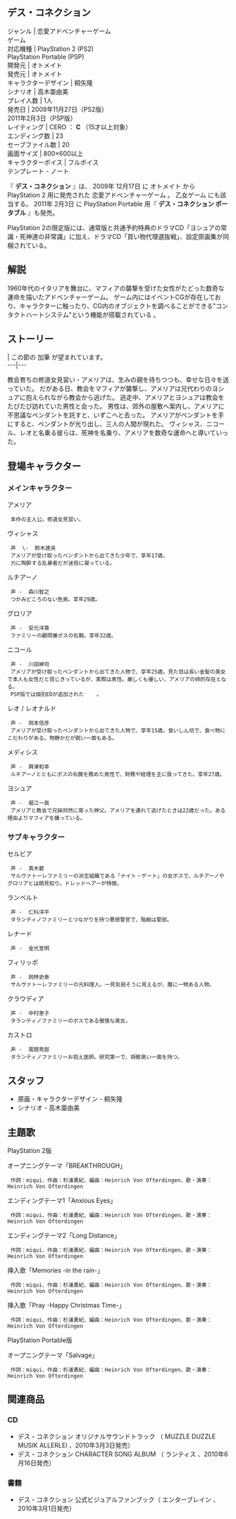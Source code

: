デス・コネクション  
---  
ジャンル  |  恋愛アドベンチャーゲーム   
ゲーム  
対応機種  |  PlayStation 2  (PS2)   
PlayStation Portable  (PSP)  
開発元  |  オトメイト   
発売元  |  オトメイト   
キャラクターデザイン  |  桐矢隆   
シナリオ  |  高木亜由美   
プレイ人数  |  1人   
発売日  |  2009年11月27日（PS2版）   
2011年2月3日（PSP版）  
レイティング  |  CERO  ：  **C** （15才以上対象）   
エンディング数  |  23   
セーブファイル数  |  20   
画面サイズ  |  800×600以上   
キャラクターボイス  |  フルボイス   
テンプレート  \-  ノート  
  
『 **デス・コネクション** 』は、  2009年  12月17日  に  オトメイト  から  PlayStation 2  用に発売された
恋愛アドベンチャーゲーム  。  乙女ゲーム  にも該当する。  2011年  2月3日  に  PlayStation Portable  用『
**デス・コネクション ポータブル** 』も発売。

PlayStation
2の限定版には、通常版と共通予約特典のドラマCD「ヨシュアの常識・死神達の非常識」に加え、ドラマCD「買い物代理選抜戦」、設定原画集が同梱されている。

##  解説  

1960年代のイタリアを舞台に、マフィアの襲撃を受けた女性がたどった数奇な運命を描いたアドベンチャーゲーム。
ゲーム内にはイベントCGが存在しており、キャラクターに触ったり、CG内のオブジェクトを調べることができる"コンタクトハートシステム"という機能が搭載されている
  。

##  ストーリー  

|  この節の  加筆  が望まれています。  
---|---  
  
教会育ちの修道女見習い・アメリアは、生みの親を待ちつつも、幸せな日々を送っていた。
だがある日、教会をマフィアが襲撃し、アメリアは兄代わりのヨシュアに抱えられながら教会から逃げた。
逃走中、アメリアとヨシュアは教会をたびたび訪れていた男性と会った。 男性は、郊外の屋敷へ案内し、アメリアに不思議なペンダントを託すと、いずこへと去った。
アメリアがペンダントを手にすると、ペンダントが光り出し、三人の人間が現れた。
ヴィシャス、ニコール、レオと名乗る彼らは、死神を名乗り、アメリアを数奇な運命へと導いていった。

##  登場キャラクター  

###  メインキャラクター  

アメリア

     本作の主人公。修道女見習い。 
ヴィシャス

     声  \-  鈴木達央 
     アメリアが受け取ったペンダントから出てきた少年で、享年17歳。 
     力に陶酔する乱暴者だが迷信に凝っている。 
ルチアーノ

     声 -  森川智之 
     つかみどころのない色男。享年29歳。 
グロリア

     声 -  安元洋貴 
     ファミリーの顧問兼ボスの右腕。享年32歳。 
ニコール

     声 -  川田紳司 
     アメリアが受け取ったペンダントから出てきた人物で、享年25歳。見た目は長い金髪の美女で本人も女性だと信じきっているが、実際は男性。厳しくも優しい、アメリアの姉的存在となる。 
     PSP版では個別EDが追加された    。 
レオ / レオナルド

     声 -  岡本信彦 
     アメリアが受け取ったペンダントから出てきた人物で、享年15歳。食いしん坊で、食べ物にこだわりがある。物静かだが鋭い一面もある。 
メディシス

     声 -  興津和幸 
     ルチアーノとともにボスの右腕を務めた男性で、財務や経理を主に扱ってきた。享年27歳。 
ヨシュア

     声 -  堀江一眞 
     アメリアと教会で兄妹同然に育った神父。アメリアを連れて逃げたときは22歳だった。ある理由よりマフィアを嫌っている。 

###  サブキャラクター  

セルビア

     声 -  真木碧 
     サルヴァトーレファミリーの派生組織である「ナイト・ゲート」の女ボスで、ルチアーノやグロリアとは顔見知り。ドレッドヘアーが特徴。 
ランベルト

     声 -  仁科洋平 
     タランティノファミリーとつながりを持つ悪徳警官で、階級は警部。 
レナード

     声 -  金光宣明 
    
フィリッポ

     声 -  岡林史泰 
     サルヴァトーレファミリーの元料理人。一見気弱そうに見えるが、腹に一物ある人物。 
クラウディア

     声 -  中村恵子 
     タランティノファミリーのボスである傲慢な美女。 
カストロ

     声 -  風間秀郎 
     タランティノファミリーお抱え医師。研究第一で、胡散臭い一面を持つ。 

##  スタッフ  

  * 原画・キャラクターデザイン -  桐矢隆 
  * シナリオ -  高木亜由美 

##  主題歌  

PlayStation 2版

    

オープニングテーマ「BREAKTHROUGH」

     作詞：miqui、作曲：杉浦勇紀、編曲：Heinrich Von Ofterdingen、歌・演奏：Heinrich Von Ofterdingen 
エンディングテーマ1「Anxious Eyes」

     作詞：miqui、作曲：杉浦勇紀、編曲：Heinrich Von Ofterdingen、歌・演奏：Heinrich Von Ofterdingen 
エンディングテーマ2「Long Distance」

     作詞：miqui、作曲：杉浦勇紀、編曲：Heinrich Von Ofterdingen、歌・演奏：Heinrich Von Ofterdingen 
挿入歌「Memories -in the rain-」

     作詞：miqui、作曲：杉浦勇紀、編曲：Heinrich Von Ofterdingen、歌・演奏：Heinrich Von Ofterdingen 
挿入歌「Pray -Happy Christmas Time-」

     作詞：miqui、作曲：杉浦勇紀、編曲：Heinrich Von Ofterdingen、歌・演奏：Heinrich Von Ofterdingen 
    
PlayStation Portable版

    

オープニングテーマ「Salvage」

     作詞：miqui、作曲：杉浦勇紀、編曲：Heinrich Von Ofterdingen、歌・演奏：Heinrich Von Ofterdingen 

##  関連商品  

###  CD  

  * デス・コネクション オリジナルサウンドトラック  （  MUZZLE DUZZLE MUSIK ALLERLEI  、2010年3月3日発売） 
  * デス・コネクション CHARACTER SONG ALBUM  （  ランティス  、2010年6月16日発売） 

###  書籍  

  * デス・コネクション 公式ビジュアルファンブック（  エンターブレイン  、2010年3月1日発売） 

